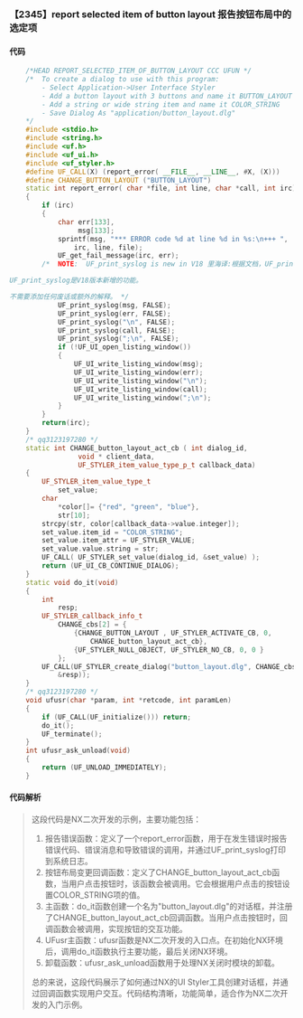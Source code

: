 ### 【2345】report selected item of button layout 报告按钮布局中的选定项

#### 代码

```cpp
    /*HEAD REPORT_SELECTED_ITEM_OF_BUTTON_LAYOUT CCC UFUN */  
    /*  To create a dialog to use with this program:  
        - Select Application->User Interface Styler  
        - Add a button layout with 3 buttons and name it BUTTON_LAYOUT  
        - Add a string or wide string item and name it COLOR_STRING  
        - Save Dialog As "application/button_layout.dlg"  
    */  
    #include <stdio.h>  
    #include <string.h>  
    #include <uf.h>  
    #include <uf_ui.h>  
    #include <uf_styler.h>  
    #define UF_CALL(X) (report_error( __FILE__, __LINE__, #X, (X)))  
    #define CHANGE_BUTTON_LAYOUT ("BUTTON_LAYOUT")  
    static int report_error( char *file, int line, char *call, int irc)  
    {  
        if (irc)  
        {  
            char err[133],  
                 msg[133];  
            sprintf(msg, "*** ERROR code %d at line %d in %s:\n+++ ",  
                irc, line, file);  
            UF_get_fail_message(irc, err);  
        /*  NOTE:  UF_print_syslog is new in V18 里海译:根据文档，UF_print_syslog在V18版本中是新增的功能。因此，对于该功能的介绍，我们只需翻译以下内容：

UF_print_syslog是V18版本新增的功能。

不需要添加任何废话或额外的解释。 */  
            UF_print_syslog(msg, FALSE);  
            UF_print_syslog(err, FALSE);  
            UF_print_syslog("\n", FALSE);  
            UF_print_syslog(call, FALSE);  
            UF_print_syslog(";\n", FALSE);  
            if (!UF_UI_open_listing_window())  
            {  
                UF_UI_write_listing_window(msg);  
                UF_UI_write_listing_window(err);  
                UF_UI_write_listing_window("\n");  
                UF_UI_write_listing_window(call);  
                UF_UI_write_listing_window(";\n");  
            }  
        }  
        return(irc);  
    }  
    /* qq3123197280 */  
    static int CHANGE_button_layout_act_cb ( int dialog_id,  
                 void * client_data,  
                 UF_STYLER_item_value_type_p_t callback_data)  
    {  
        UF_STYLER_item_value_type_t  
            set_value;  
        char  
            *color[]= {"red", "green", "blue"},  
            str[10];  
        strcpy(str, color[callback_data->value.integer]);  
        set_value.item_id = "COLOR_STRING";  
        set_value.item_attr = UF_STYLER_VALUE;  
        set_value.value.string = str;  
        UF_CALL( UF_STYLER_set_value(dialog_id, &set_value) );  
        return (UF_UI_CB_CONTINUE_DIALOG);  
    }  
    static void do_it(void)  
    {  
        int  
            resp;  
        UF_STYLER_callback_info_t  
            CHANGE_cbs[2] = {  
                {CHANGE_BUTTON_LAYOUT , UF_STYLER_ACTIVATE_CB, 0,  
                    CHANGE_button_layout_act_cb},  
                {UF_STYLER_NULL_OBJECT, UF_STYLER_NO_CB, 0, 0 }  
            };  
        UF_CALL(UF_STYLER_create_dialog("button_layout.dlg", CHANGE_cbs, 3, NULL,  
            &resp));  
    }  
    /* qq3123197280 */  
    void ufusr(char *param, int *retcode, int paramLen)  
    {  
        if (UF_CALL(UF_initialize())) return;  
        do_it();  
        UF_terminate();  
    }  
    int ufusr_ask_unload(void)  
    {  
        return (UF_UNLOAD_IMMEDIATELY);  
    }

```

#### 代码解析

> 这段代码是NX二次开发的示例，主要功能包括：
>
> 1. 报告错误函数：定义了一个report_error函数，用于在发生错误时报告错误代码、错误消息和导致错误的调用，并通过UF_print_syslog打印到系统日志。
> 2. 按钮布局变更回调函数：定义了CHANGE_button_layout_act_cb函数，当用户点击按钮时，该函数会被调用。它会根据用户点击的按钮设置COLOR_STRING项的值。
> 3. 主函数：do_it函数创建一个名为"button_layout.dlg"的对话框，并注册了CHANGE_button_layout_act_cb回调函数。当用户点击按钮时，回调函数会被调用，实现按钮的交互功能。
> 4. UFusr主函数：ufusr函数是NX二次开发的入口点。在初始化NX环境后，调用do_it函数执行主要功能，最后关闭NX环境。
> 5. 卸载函数：ufusr_ask_unload函数用于处理NX关闭时模块的卸载。
>
> 总的来说，这段代码展示了如何通过NX的UI Styler工具创建对话框，并通过回调函数实现用户交互。代码结构清晰，功能简单，适合作为NX二次开发的入门示例。
>

